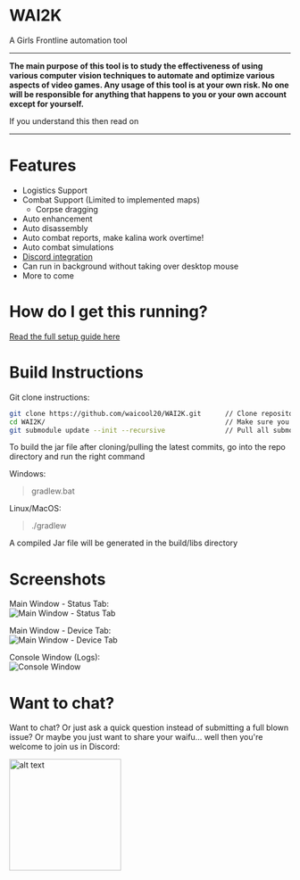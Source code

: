 # WAI2K

A Girls Frontline automation tool

---
**The main purpose of this tool is to study the effectiveness of using various computer vision techniques 
to automate and optimize various aspects of video games. Any usage of this tool is at your own risk. 
No one will be responsible for anything that happens to you or your own account except for yourself.**

If you understand this then read on

---

# Features

- Logistics Support
- Combat Support (Limited to implemented maps)
  - Corpse dragging
- Auto enhancement
- Auto disassembly
- Auto combat reports, make kalina work overtime!
- Auto combat simulations
- [Discord integration](https://github.com/waicool20/WAI2K/wiki/Discord-Integration)
- Can run in background without taking over desktop mouse
- More to come

# How do I get this running?

[Read the full setup guide here](https://github.com/waicool20/WAI2K/wiki#wai2k---setup-guide)

# Build Instructions

Git clone instructions: 

```bash
git clone https://github.com/waicool20/WAI2K.git      // Clone repository, replace with ssh url if you prefer that  
cd WAI2K/                                             // Make sure you are in the WAI2K directory
git submodule update --init --recursive               // Pull all submodules, this includes the utility library and cvauto
```

To build the jar file after cloning/pulling the latest commits, go into the repo directory and run the right command

Windows:

> gradlew.bat

Linux/MacOS:

> ./gradlew

A compiled Jar file will be generated in the build/libs directory

# Screenshots

Main Window - Status Tab:  
![Main Window - Status Tab](screenshots/main-status.png?raw=true)

Main Window - Device Tab:  
![Main Window - Device Tab](screenshots/main-device.png?raw=true)

Console Window (Logs):  
![Console Window](screenshots/console.png?raw=true)

# Want to chat?

Want to chat? Or just ask a quick question instead of submitting a full blown issue? Or maybe you just want to share your waifu...
well then you're welcome to join us in Discord:
 
[<img src="https://discordapp.com/assets/fc0b01fe10a0b8c602fb0106d8189d9b.png" alt="alt text" width="200px">](https://discord.gg/2tt5Der)


